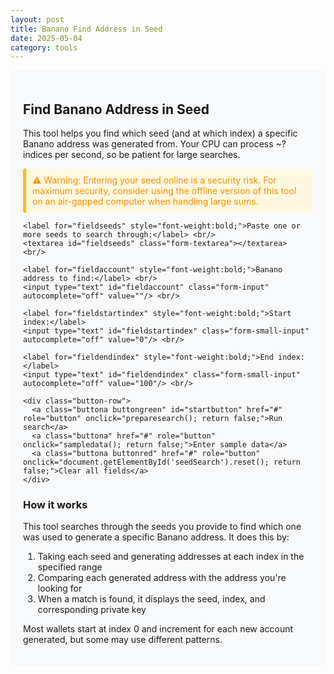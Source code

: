 ```yaml
---
layout: post
title: Banano Find Address in Seed
date: 2025-05-04
category: tools
---
```


<div class="tool-container">
  <h2>Find Banano Address in Seed</h2>
  <p>This tool helps you find which seed (and at which index) a specific Banano address was generated from. Your CPU can process ~<span id="benchmark">?</span> indices per second, so be patient for large searches.</p>
  <div class="warning">⚠️ Warning: Entering your seed online is a security risk. For maximum security, consider using the offline version of this tool on an air-gapped computer when handling large sums.</div>
  
  <form id="seedSearch">
    <div id="errorboxred" class="error-message"></div>
    <div id="errorboxyellow" class="warning-message"></div>
    
    <label for="fieldseeds" style="font-weight:bold;">Paste one or more seeds to search through:</label> <br/>
    <textarea id="fieldseeds" class="form-textarea"></textarea> <br/>
    
    <label for="fieldaccount" style="font-weight:bold;">Banano address to find:</label> <br/>
    <input type="text" id="fieldaccount" class="form-input" autocomplete="off" value=""/> <br/>
    
    <label for="fieldstartindex" style="font-weight:bold;">Start index:</label>
    <input type="text" id="fieldstartindex" class="form-small-input" autocomplete="off" value="0"/> <br/>
    
    <label for="fieldendindex" style="font-weight:bold;">End index:</label>
    <input type="text" id="fieldendindex" class="form-small-input" autocomplete="off" value="100"/> <br/>
    
    <div class="button-row">
      <a class="buttona buttongreen" id="startbutton" href="#" role="button" onclick="preparesearch(); return false;">Run search</a>
      <a class="buttona" href="#" role="button" onclick="sampledata(); return false;">Enter sample data</a>
      <a class="buttona buttonred" href="#" role="button" onclick="document.getElementById('seedSearch').reset(); return false;">Clear all fields</a>
    </div>
  </form>
  
  <div id="messageboxgreen" class="success-message" style="display:none;">
    <p>Found account address: <span id="resultaddress"></span><br/>
    In seed: <span id="resultseed"></span><br/>
    Index: <span id="resultindex"></span><br/>
    Private key: <span id="resultprivatekey"></span></p>
  </div>
  
  <h3>How it works</h3>
  <p>This tool searches through the seeds you provide to find which one was used to generate a specific Banano address. It does this by:</p>
  <ol>
    <li>Taking each seed and generating addresses at each index in the specified range</li>
    <li>Comparing each generated address with the address you're looking for</li>
    <li>When a match is found, it displays the seed, index, and corresponding private key</li>
  </ol>
  <p>Most wallets start at index 0 and increment for each new account generated, but some may use different patterns.</p>
</div>

<script type="text/javascript">
// Prefill form fields with sample data
function sampledata() {
  document.getElementById("fieldseeds").value = "AC723DD846B7A841FAB2690ECA331B8431EB51AECE8AFD5CD4E7D11B8286092A\nSample_seed_2:790DE606FF894FF0A7C21E43FDB7E09147DEF2554AB8E9B217AED918AEFF319EB1\nAnother one:6CCABE075043D1EAF07879B35F9E98D10D8FF6454944C1B6232C817678E0D230";
  document.getElementById("fieldstartindex").value = '0';
  document.getElementById("fieldendindex").value = '420';
  document.getElementById("fieldaccount").value = 'ban_3sz39g7ruf3ww6m67bnc479kgicd768emxbayif91c3yyp8pxhp5qdzmwefh';
}

// Prepare the search process
function preparesearch() {
  // Reset UI
  document.getElementById("messageboxgreen").style.display = "none";
  document.getElementById('errorboxred').style.display = 'none';
  document.getElementById('errorboxyellow').style.display = 'none';
  
  // Update button state
  document.getElementById("startbutton").innerHTML = 'searching...';
  document.getElementById("startbutton").classList.remove("buttongreen");
  document.getElementById("startbutton").classList.add("buttonred");
  
  // Clear result fields
  document.getElementById("resultseed").innerHTML = '';
  document.getElementById("resultaddress").innerHTML = '';
  document.getElementById("resultindex").innerHTML = '';
  document.getElementById("resultprivatekey").innerHTML = '';
  
  // Delay to allow UI to update before starting search
  window.setTimeout(searchaddress, 80);
}

// Main search function
function searchaddress() {
  // Get input values
  var fieldseeds = document.getElementById("fieldseeds").value;
  var startindex = parseInt(document.getElementById("fieldstartindex").value.trim());
  var endindex = parseInt(document.getElementById("fieldendindex").value.trim());
  var account = document.getElementById("fieldaccount").value.trim();
  
  // Input validation
  if (!account.startsWith('ban_') || account.length !== 64) {
    document.getElementById('errorboxred').innerHTML = "Input error: Address field invalid! Must be a valid Banano address.";
    document.getElementById('errorboxred').style.display = 'block';
    initializebuttons();
    return;
  } else if (!Number.isInteger(startindex) || !Number.isInteger(endindex)) {
    document.getElementById('errorboxred').innerHTML = "Input error: Index range invalid! Should be integers between 0 and 4294967295.";
    document.getElementById('errorboxred').style.display = 'block';
    initializebuttons();
    return;
  }
  
  // Use regex to extract seeds from input
  var regex = /[0-9A-F]{64}/gi;
  var foundseeds = fieldseeds.match(regex);
  
  if (foundseeds === null) {
    document.getElementById('errorboxred').innerHTML = "No valid seeds found in input! Search halted!";
    document.getElementById('errorboxred').style.display = 'block';
    initializebuttons();
    return;
  }
  
  // Loop through each seed
  var match = false;
  var arrayLength = foundseeds.length;
  
  for (var i = 0; i < arrayLength && match === false; i++) {
    var currentSeed = foundseeds[i];
    
    // Search through each index in the range
    for (var j = startindex; j <= endindex && match === false; j++) {
      try {
        // Use the banani.js library to derive address from seed and index
        var privateKey = window.banani.get_private_key_from_seed(currentSeed, j);
        var publicKey = window.banani.get_public_key_from_private_key(privateKey);
        var generatedAddress = window.banani.get_address_from_public_key(publicKey);
        
        // Check if addresses match
        if (generatedAddress === account) {
          match = true;
          document.getElementById("resultseed").innerHTML = currentSeed;
          document.getElementById("resultaddress").innerHTML = generatedAddress;
          document.getElementById("resultindex").innerHTML = j;
          document.getElementById("resultprivatekey").innerHTML = privateKey;
          document.getElementById("messageboxgreen").style.display = "block";
          initializebuttons();
          break;
        }
      } catch (error) {
        console.error("Error processing seed at index " + j + ": " + error);
      }
    }
  }
  
  // If no match was found
  if (match === false) {
    document.getElementById('errorboxyellow').innerHTML = "Nothing found! Try a different address, seed, or index range!";
    document.getElementById('errorboxyellow').style.display = 'block';
    initializebuttons();
  }
}

// Reset button state after search completes
function initializebuttons() {
  document.getElementById("startbutton").innerHTML = 'Run search'; 
  document.getElementById("startbutton").classList.add("buttongreen");
  document.getElementById("startbutton").classList.remove("buttonred");
}

// Benchmark function to estimate performance
window.onload = function() {
  var start = new Date();
  var testSeed = "0000000000000000000000000000000000000000000000000000000000000000";
  
  // Run a test derivation to estimate performance
  var privateKey = window.banani.get_private_key_from_seed(testSeed, 0);
  var publicKey = window.banani.get_public_key_from_private_key(privateKey);
  window.banani.get_address_from_public_key(publicKey);
  
  var end = new Date();
  var time = end.getTime() - start.getTime();
  
  // Calculate indexes per second, adjusting for browser overhead
  document.getElementById("benchmark").innerHTML = ((1000 / time) * 3).toFixed(0);
};
</script>

<style>
.tool-container {
  background-color: #f8f9fa;
  border-radius: 8px;
  padding: 20px;
  margin-bottom: 20px;
}

.form-textarea {
  width: 100%;
  height: 100px;
  margin-bottom: 10px;
  font-family: monospace;
  padding: 8px;
  border-radius: 4px;
  border: 1px solid #ccc;
}

.form-input {
  width: 100%;
  margin-bottom: 10px;
  font-family: monospace;
  padding: 8px;
  border-radius: 4px;
  border: 1px solid #ccc;
}

.form-small-input {
  width: 150px;
  margin-bottom: 10px;
  font-family: monospace;
  padding: 8px;
  border-radius: 4px;
  border: 1px solid #ccc;
}

.button-row {
  margin: 15px 0;
}

.buttona {
  display: inline-block;
  margin-right: 10px;
  margin-bottom: 10px;
  padding: 8px 16px;
  background-color: #f0f0f0;
  color: #333;
  text-decoration: none;
  border-radius: 4px;
  border: 1px solid #ccc;
}

.buttongreen {
  background-color: #4CAF50;
  color: white;
}

.buttonred {
  background-color: #f44336;
  color: white;
}

.error-message {
  background-color: #ffebee;
  border-left: 5px solid #f44336;
  color: #c62828;
  padding: 10px;
  margin: 10px 0;
  display: none;
}

.warning-message {
  background-color: #fff8e1;
  border-left: 5px solid #ffc107;
  color: #ff8f00;
  padding: 10px;
  margin: 10px 0;
  display: none;
}

.success-message {
  background-color: #e8f5e9;
  border-left: 5px solid #4caf50;
  color: #2e7d32;
  padding: 10px;
  margin: 10px 0;
}

.warning {
  background-color: #fff8e1;
  border-left: 5px solid #ffc107;
  color: #ff8f00;
  padding: 10px;
  margin: 10px 0;
  border-radius: 4px;
}
</style>